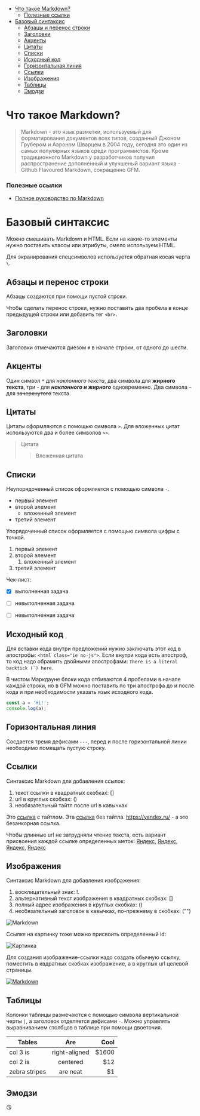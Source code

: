 - [Что такое Markdown?](#что-такое-markdown)
    - [Полезные ссылки](#полезные-ссылки)
- [Базовый синтаксис](#базовый-синтаксис)
  - [Абзацы и перенос строки](#абзацы-и-перенос-строки)
  - [Заголовки](#заголовки)
  - [Акценты](#акценты)
  - [Цитаты](#цитаты)
  - [Списки](#списки)
  - [Исходный код](#исходный-код)
  - [Горизонтальная линия](#горизонтальная-линия)
  - [Ссылки](#ссылки)
  - [Изображения](#изображения)
  - [Таблицы](#таблицы)
  - [Эмодзи](#эмодзи)

# Что такое Markdown?
> Markdown - это язык разметки, используемый для форматирования документов всех типов, созданный Джоном Грубером и Аароном Шварцем в 2004 году, сегодня это один из самых популярных языков среди программистов. Кроме традиционного Markdown у разработчиков получил распространение дополненный и улучшеный вариант языка - Github Flavoured Markdown, сокращенно GFM.
### Полезные ссылки
- [Полное руководство по Markdown](https://ru.markdown.net.br/)

# Базовый синтаксис
Mожно смешивать Markdown и HTML. Если на какие-то элементы нужно поставить классы или атрибуты, смело используем HTML.

Для экранирования спецсимволов используется обратная косая черта `\`.
## Абзацы и перенос строки
Абзацы создаются при помощи пустой строки.

Чтобы сделать перенос строки, нужно поставить два пробела в конце предыдущей строки или добавить тег `<br>`.
## Заголовки
Заголовки отмечаются диезом `#` в начале строки, от одного до шести.

## Акценты
Один символ `*` для *наклонного текста*, два символа для **жирного текста**, три - для ***наклонного и жирного*** одновременно.
Два символа `~` для ~~зачеркнутого~~ текста.

## Цитаты
Цитаты оформляются с помощью символа `>`. Для вложенных цитат используются два и более символов `>>`.
> Цитата
>> Вложенная цитата

## Списки
Неупорядоченный список оформляется с помощью символа `-`.
- первый элемент
- второй элемент
  - вложенный элемент
- третий элемент

Упорядоченный список оформляется с помощью символа цифры с точкой.
1. первый элемент
2. второй элемент
   1. вложенный элемент
3. третий элемент

Чек-лист:
- [X] выполненная задача
- [ ] невыполненная задача
- [ ] невыполненная задача


## Исходный код
Для вставки кода внутри предложений нужно заключать этот код в апострофы: `<html class="ie no-js">`. Если внутри кода есть апостроф, то код надо обрамить двойными апострофами: ``There is a literal backtick (`) here``.

В чистом Маркдауне блоки кода отбиваются 4 пробелами в начале каждой строки, но в GFM можно поставить по три апострофа до и после кода и при необходимости указать язык исходного кода.
``` javascript
const a = 'Hi!';
console.log(a);
```

## Горизонтальная линия
Сосдается тремя дефисами `---`, перед и после горизонтальной линии необходимо помещать пустую строку.

## Ссылки
Cинтаксис Markdown для добавления ссылок:
1. текст ссылки в квадратных скобках: []
2. url в круглых скобках: ()
3. необязательный тайтл после url в кавычках

Это [ссылка](https://yandex.ru/ "Yandex") с тайтлом.
Эта [ссылка](https://yandex.ru/) без тайтла.
<https://yandex.ru/> - а это безанкорная ссылка.

Чтобы длинные url не затрудняли чтение текста, есть вариант присвоения каждой ссылке определенных меток: [Яндекс][id], [Яндекс][1], [Яндекс][2],
[Яндекс][]

[id]: https://yandex.ru/ "Сайт Яндекса"
[1]: https://yandex.ru/ 'Сайт Яндекса'
[2]: https://yandex.ru/ (Сайт "Яндекса")
[Яндекс]: https://yandex.ru/

## Изображения
Синтаксис Markdown для добавления изображения:
1. восклицательный знак: !.
2. альтернативный текст изображения в квадратных скобках: []
3. полный адрес изображения в круглых скобках: ()
4. необязательный заголовок в кавычках, по-прежнему в скобках: ("")

![Markdown](https://markdown.net.br/assets/img/basic-syntax/markdown-logo-small.png "Логотип Markdown")

Ссылке на картинку тоже можно присвоить определенный id:

![Картинка][logo]

[logo]: https://markdown.net.br/assets/img/basic-syntax/markdown-logo-small.png "Логотип Markdown"

Для создания изображение-ссылки надо создать обычную ссылку, поместить в квдратных скобках изображение, а в круглых url целевой страницы.

[![Markdown](https://markdown.net.br/assets/img/basic-syntax/markdown-logo-small.png "Логотип Markdown")](#)

## Таблицы
Колонки таблицы размечаются с помощью символа вертикальной черты `|`, а заголовок отделяется дефисами `-`. Можно управлять выравниванием столбцов в таблице при помощи двоеточия.

| Tables | Are | Cool |
| -- |:--:| --:|
| col 3 is | right-aligned | $1600 |
| col 2 is | centered | $12 |
| zebra stripes | are neat | $1 |

## Эмодзи
:kissing_heart:
